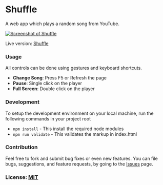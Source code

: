 # Shuffle
A web app which plays a random song from YouTube.

[![Screenshot of Shuffle](https://cloud.githubusercontent.com/assets/8610709/26560339/53d66fe2-44d3-11e7-9cea-2f920761b0cb.png)](https://amitness.com/shuffle/)

Live version: [Shuffle](https://amitness.com/shuffle/)

### Usage
All controls can be done using gestures and keyboard shortcuts.

- **Change Song**: Press F5 or Refresh the page
- **Pause**: Single click on the player
- **Full Screen**: Double click on the player

### Development
To setup the development environment on your local machine, run the following commands in your project root

- `npm install` - This install the required node modules
- `npm run validate` - This validates the markup in index.html

### Contribution
Feel free to fork and submit bug fixes or even new features. You can file bugs, suggestions, and feature requests, by going to the [Issues](https://github.com/amitness/shuffle/issues/new) page.

### License: [MIT](https://github.com/amitness/shuffle/blob/gh-pages/LICENSE)
